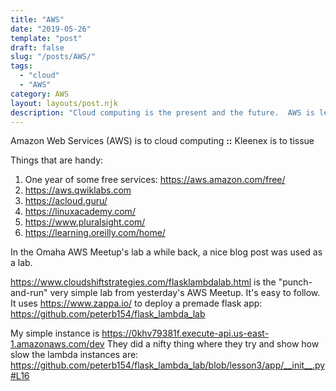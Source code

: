 ```yaml
---
title: "AWS"
date: "2019-05-26"
template: "post"
draft: false
slug: "/posts/AWS/"
tags:
  - "cloud"
  - "AWS"
category: AWS 
layout: layouts/post.njk
description: "Cloud computing is the present and the future.  AWS is leading the way.  Learn it!"
---
```


Amazon Web Services (AWS) is to cloud computing 
**::**
Kleenex is to tissue

Things that are handy:
1. One year of some free services: https://aws.amazon.com/free/
1. https://aws.qwiklabs.com 
1. https://acloud.guru/
1. https://linuxacademy.com/
1. https://www.pluralsight.com/
1. https://learning.oreilly.com/home/


In the Omaha AWS Meetup's lab a while back, a nice blog post was used as a lab.

https://www.cloudshiftstrategies.com/flasklambdalab.html is the "punch-and-run" very simple lab from yesterday's AWS Meetup. It's easy to follow. It uses https://www.zappa.io/ to deploy a premade flask app: https://github.com/peterb154/flask_lambda_lab 

My simple instance is https://0khv79381f.execute-api.us-east-1.amazonaws.com/dev They did a nifty thing where they try and show how slow the lambda instances are: 
https://github.com/peterb154/flask_lambda_lab/blob/lesson3/app/__init__.py#L16


